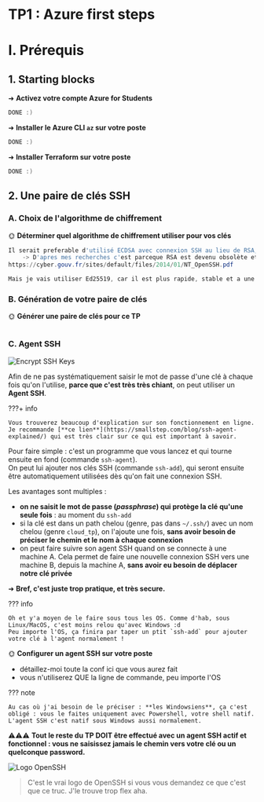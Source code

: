 # TP1 : Azure first steps

# I. Prérequis

## 1. Starting blocks

➜  **Activez votre compte Azure for Students**

```powershell
DONE :)
```

➜ **Installer le Azure CLI `az` sur votre poste**

```powershell
DONE :)
```

➜ **Installer Terraform sur votre poste**

```powershell
DONE :)
```

## 2. Une paire de clés SSH

### A. Choix de l'algorithme de chiffrement

🌞 **Déterminer quel algorithme de chiffrement utiliser pour vos clés**

```powershell
Il serait preferable d'utilisé ECDSA avec connexion SSH au lieu de RSA, comme recommandé dans le communiqué de l'ANSSI dans la recommandation 10 "Lorsque les clients et les serveurs SSH supportent ECDSA, son usage doit être préféré à RSA."
    -> D'apres mes recherches c'est parceque RSA est devenu obsolète et vulnérable a cause des attaques quantum computing.
https://cyber.gouv.fr/sites/default/files/2014/01/NT_OpenSSH.pdf

Mais je vais utiliser Ed25519, car il est plus rapide, stable et a une meilleur sécurité. 
```

### B. Génération de votre paire de clés

🌞 **Générer une paire de clés pour ce TP**

```powershell

```

### C. Agent SSH

![Encrypt SSH Keys](../../assets/img/encrypt_ssh_keys.jpg)

Afin de ne pas systématiquement saisir le mot de passe d'une clé à chaque fois qu'on l'utilise, **parce que c'est très très chiant**, on peut utiliser un **Agent SSH**.

???+ info

    Vous trouverez beaucoup d'explication sur son fonctionnement en ligne. Je recommande [**ce lien**](https://smallstep.com/blog/ssh-agent-explained/) qui est très clair sur ce qui est important à savoir.

Pour faire simple : c'est un programme que vous lancez et qui tourne ensuite en fond (commande `ssh-agent`).  
On peut lui ajouter nos clés SSH (commande `ssh-add`), qui seront ensuite être automatiquement utilisées dès qu'on fait une connexion SSH.

Les avantages sont multiples :

- **on ne saisit le mot de passe (*passphrase*) qui protège la clé qu'une seule fois** : au moment du `ssh-add`
- si la clé est dans un path chelou (genre, pas dans `~/.ssh/`) avec un nom chelou (genre `cloud_tp`), on l'ajoute une fois, **sans avoir besoin de préciser le chemin et le nom à chaque connexion**
- on peut faire suivre son agent SSH quand on se connecte à une machine A. Cela permet de faire une nouvelle connexion SSH vers une machine B, depuis la machine A, **sans avoir eu besoin de déplacer notre clé privée**

➜ **Bref, c'est juste trop pratique, et très secure.**

??? info

    Oh et y'a moyen de le faire sous tous les OS. Comme d'hab, sous Linux/MacOS, c'est moins relou qu'avec Windows :d  
    Peu importe l'OS, ça finira par taper un ptit `ssh-add` pour ajouter votre clé à l'agent normalement !

🌞 **Configurer un agent SSH sur votre poste**

- détaillez-moi toute la conf ici que vous aurez fait
- vous n'utiliserez QUE la ligne de commande, peu importe l'OS

??? note

    Au cas où j'ai besoin de le préciser : **les Windowsiens**, ça c'est obligé : vous le faites uniquement avec Powershell, votre shell natif.  
    L'agent SSH c'est natif sous Windows aussi normalement.
    
⚠️⚠️⚠️ **Tout le reste du TP DOIT être effectué avec un agent SSH actif et fonctionnel : vous ne saisissez jamais le chemin vers votre clé ou un quelconque password.**

![Logo OpenSSH](../../assets/img/logo_openssh.png)

> C'est le vrai logo de OpenSSH si vous vous demandez ce que c'est que ce truc. J'le trouve trop flex aha.
